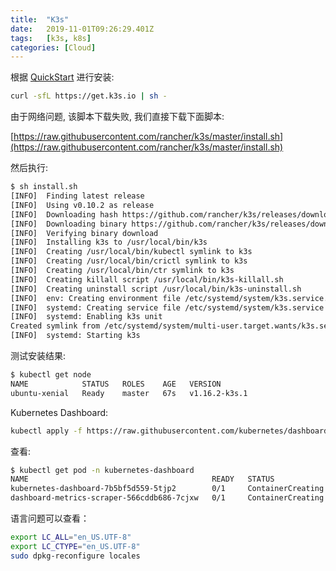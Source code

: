 ```yaml
---
title:  "K3s"
date:   2019-11-01T09:26:29.401Z
tags:   [k3s, k8s]
categories: [Cloud]
---
```


根据 [QuickStart](https://rancher.com/docs/k3s/latest/en/quick-start/) 进行安装:

```sh
curl -sfL https://get.k3s.io | sh -
```

由于网络问题, 该脚本下载失败, 我们直接下载下面脚本:

[https://raw.githubusercontent.com/rancher/k3s/master/install.sh](https://raw.githubusercontent.com/rancher/k3s/master/install.sh)

然后执行:

```sh
$ sh install.sh
[INFO]  Finding latest release
[INFO]  Using v0.10.2 as release
[INFO]  Downloading hash https://github.com/rancher/k3s/releases/download/v0.10.2/sha256sum-amd64.txt
[INFO]  Downloading binary https://github.com/rancher/k3s/releases/download/v0.10.2/k3s
[INFO]  Verifying binary download
[INFO]  Installing k3s to /usr/local/bin/k3s
[INFO]  Creating /usr/local/bin/kubectl symlink to k3s
[INFO]  Creating /usr/local/bin/crictl symlink to k3s
[INFO]  Creating /usr/local/bin/ctr symlink to k3s
[INFO]  Creating killall script /usr/local/bin/k3s-killall.sh
[INFO]  Creating uninstall script /usr/local/bin/k3s-uninstall.sh
[INFO]  env: Creating environment file /etc/systemd/system/k3s.service.env
[INFO]  systemd: Creating service file /etc/systemd/system/k3s.service
[INFO]  systemd: Enabling k3s unit
Created symlink from /etc/systemd/system/multi-user.target.wants/k3s.service to /etc/systemd/system/k3s.service.
[INFO]  systemd: Starting k3s
```

测试安装结果:

```sh
$ kubectl get node
NAME            STATUS   ROLES    AGE   VERSION
ubuntu-xenial   Ready    master   67s   v1.16.2-k3s.1
```

Kubernetes Dashboard:

```sh
kubectl apply -f https://raw.githubusercontent.com/kubernetes/dashboard/v2.0.0-beta4/aio/deploy/recommended.yaml
```

查看:
 
```sh
$ kubectl get pod -n kubernetes-dashboard
NAME                                         READY   STATUS              RESTARTS   AGE
kubernetes-dashboard-7b5bf5d559-5tjp2        0/1     ContainerCreating   0          109s
dashboard-metrics-scraper-566cddb686-7cjxw   0/1     ContainerCreating   0          109s
```

语言问题可以查看： 

```sh
export LC_ALL="en_US.UTF-8"
export LC_CTYPE="en_US.UTF-8"
sudo dpkg-reconfigure locales
```


